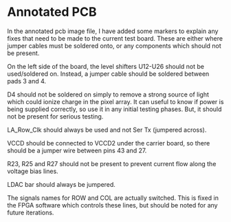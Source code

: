 # Annotated PCB

In the annotated pcb image file, I have added some markers to explain any fixes that need to be made to the current test board. These are either where jumper cables must be soldered onto, or any components which should not be present.

On the left side of the board, the level shifters U12-U26 should not be used/soldered on. Instead, a jumper cable should be soldered between pads 3 and 4.

D4 should not be soldered on simply to remove a strong source of light which could ionize charge in the pixel array. It can useful to know if power is being supplied correctly, so use it in any initial testing phases. But, it should not be present for serious testing.

LA_Row_Clk should always be used and not Ser Tx (jumpered across).

VCCD should be connected to VCCD2 under the carrier board, so there should be a jumper wire between pins 43 and 27.

R23, R25 and R27 should not be present to prevent current flow along the voltage bias lines.

LDAC bar should always be jumpered.

The signals names for ROW and COL are actually switched. This is fixed in the FPGA software which controls these lines, but should be noted for any future iterations.
